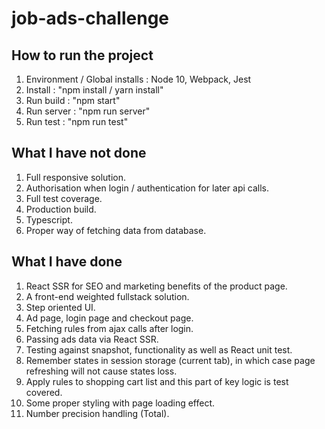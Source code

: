 # job-ads-challenge

## How to run the project
1. Environment / Global installs : Node 10, Webpack, Jest 
2. Install : "npm install / yarn install" 
3. Run build : "npm start" 
4. Run server : "npm run server" 
5. Run test : "npm run test"

## What I have not done
1. Full responsive solution.
2. Authorisation when login / authentication for later api calls.
3. Full test coverage.
4. Production build.
5. Typescript.
6. Proper way of fetching data from database. 

## What I have done
1. React SSR for SEO and marketing benefits of the product page. 
2. A front-end weighted fullstack solution.
3. Step oriented UI. 
4. Ad page, login page and checkout page. 
5. Fetching rules from ajax calls after login. 
6. Passing ads data via React SSR. 
7. Testing against snapshot, functionality as well as React unit test. 
8. Remember states in session storage (current tab), in which case page refreshing will not cause states loss. 
9. Apply rules to shopping cart list and this part of key logic is test covered. 
10. Some proper styling with page loading effect. 
11. Number precision handling (Total).